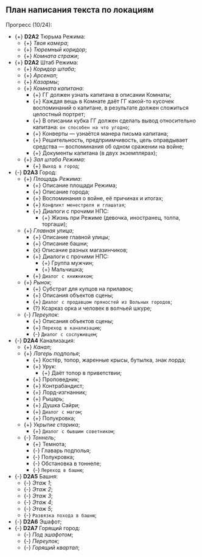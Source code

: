 ## План написания текста по локациям
Прогресс (10/24):

   * {+} **D2A2** Тюрьма Режима:
      * {+} *Твоя камера*;
      * {+} *Тюремный коридор*;
      * {+} *Комната стражи*;
   * {+} **D2A2** Штаб Режима:
      * {+} *Коридор штаба*;
      * {+} *Арсенал*;
      * {+} *Казармы*;
      * {+} *Комната капитана*:
         * {+} ГГ должен узнать капитана в описании Комнаты;
         * {+} Каждая вещь в Комнате даёт ГГ какой-то кусочек воспоминаний о капитане, в результате должен сложиться целостный портрет;
         * {+} В описании кубка ГГ должен сделать вывод относительно капитана: `он способен на что угодно`;
         * {+} Конверты &mdash; узнаётся манера письма капитана;
         * {+} Решительность, предприимчивость, цель оправдывает средства &mdash; воспоминания об одном сражении на войне;
         * {+} Документы капитана (в двух экземплярах);
      * {+} *Зал штаба Режима*:
         * {+} `Выход в город`;
   * {-} **D2A3** Город:
      * {+} *Площадь Режима*:
         * {+} Описание площади Режима;
         * {+} Описание города;
         * {+} Воспоминания о войне, её причинах и итогах;
         * {+} `Конфликт менестреля и глашатая`;
         * {+} Диалоги с прочими НПС:
            * {+} Жизнь при Режиме (девочка, иностранец, толпа, торгаши);
      * {+} *Главная улица*;
         * {+} Описание главной улицы;
         * {+} Описание башни;
         * {x} Описание разных магазинчиков;
         * {+} Диалоги с прочими НПС:
            * {+} Группа мужчин;
            * {+} Мальчишка;
         * {+} `Диалог с книжником`;
      * {+} *Рынок*;
         * {+} Субстрат для купцов на прилавок;
         * {+} Описания объектов сцены;
         * {+} `Диалог с продавцом пряностей из Вольных городов`;
         * {?} Ксарказ орка и человек в волчьей шкуре;
      * {-} *Переулок*:
         * {+} Описания объектов сцены;
         * {+} `Переход в канализацию`;
         * {-} `Диалог с сослуживцем`;
   * {-} **D2A4** Канализация:
      * {+} *Канал*;
      * {+} *Лагерь подполья*;
         * {+} Костёр, топор, жаренные крысы, бутылка, знак лорда;
         * {+} Урук:
            * {+} Даёт топор в приветствии;
         * {+} Проповедник;
         * {+} Контрабандист;
         * {+} Лорд-изгнанник;
         * {+} Рыцарь;
         * {+} Душка Сайри;
         * {+} `Диалог с магом`;
         * {+} Полукровка;
      * {+} *Укрытие старика*;
         * {+} `Диалог с бывшим советником`;
      * {-} *Тоннель*;
         * {+} Темнота;
         * {-} Главарь подполья;
         * {-} Полукровка;
         * {-} Обстановка в тоннеле;
         * {-} `Переход в башню`;
   * {-} **D2A5** Башня:
      * {-} *Этаж 1*;
      * {-} *Этаж 2*;
      * {-} *Этаж 3*;
      * {-} *Этаж 4*;
      * {-} *Этаж 5*;
      * {-} `Развязка похода в башню`;
   * {-} **D2A6** Эшафот;
   * {-} **D2A7** Горящий город:
      * {-} *Под эшафотом*;
      * {-} *Переулок*;
      * {-} *Горящий квартал*;
